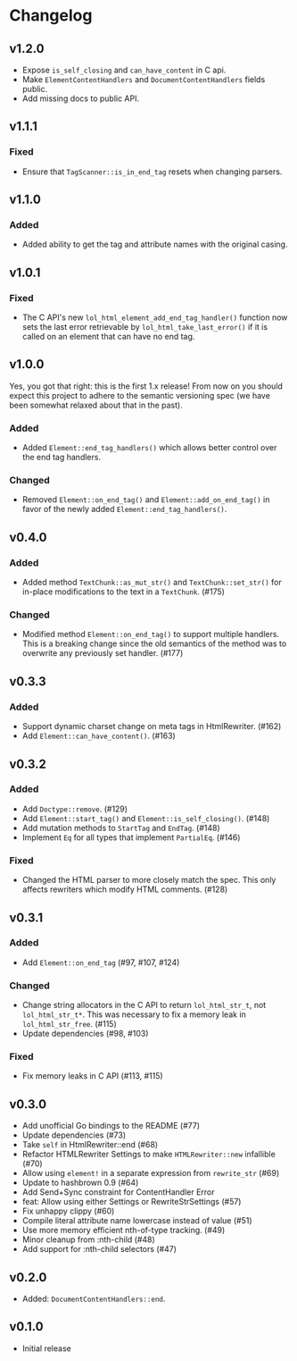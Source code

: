 # Changelog

## v1.2.0

- Expose `is_self_closing` and `can_have_content` in C api.
- Make `ElementContentHandlers` and `DocumentContentHandlers` fields public.
- Add missing docs to public API.

## v1.1.1

### Fixed

- Ensure that `TagScanner::is_in_end_tag` resets when changing parsers.

## v1.1.0

### Added

- Added ability to get the tag and attribute names with the original casing.

## v1.0.1

### Fixed

- The C API's new `lol_html_element_add_end_tag_handler()` function now sets the last error retrievable by `lol_html_take_last_error()` if it is called on an element that can have no end tag.

## v1.0.0

Yes, you got that right: this is the first 1.x release!  From now on you should expect this project to adhere to
the semantic versioning spec (we have been somewhat relaxed about that in the past).

### Added

* Added `Element::end_tag_handlers()` which allows better control over the end tag handlers.

### Changed

* Removed `Element::on_end_tag()` and `Element::add_on_end_tag()` in favor of the newly added
  `Element::end_tag_handlers()`.

## v0.4.0

### Added

- Added method `TextChunk::as_mut_str()` and `TextChunk::set_str()` for in-place modifications to the text in a
  `TextChunk`. (#175)

### Changed

- Modified method `Element::on_end_tag()` to support multiple handlers. This is a breaking change since the old
  semantics of the method was to overwrite any previously set handler. (#177)

## v0.3.3

### Added

- Support dynamic charset change on meta tags in HtmlRewriter. (#162)
- Add `Element::can_have_content()`. (#163)

## v0.3.2

### Added

- Add `Doctype::remove`. (#129)
- Add `Element::start_tag()` and `Element::is_self_closing()`. (#148)
- Add mutation methods to `StartTag` and `EndTag`. (#148)
- Implement `Eq` for all types that implement `PartialEq`. (#146)

### Fixed

- Changed the HTML parser to more closely match the spec. This only affects rewriters which modify HTML comments. (#128)

## v0.3.1

### Added

- Add `Element::on_end_tag` (#97, #107, #124)

### Changed

- Change string allocators in the C API to return `lol_html_str_t`, not `lol_html_str_t*`. This was necessary to fix a memory leak in `lol_html_str_free`. (#115)
- Update dependencies (#98, #103)

### Fixed

- Fix memory leaks in C API (#113, #115)

## v0.3.0
- Add unofficial Go bindings to the README (#77)
- Update dependencies (#73)
- Take `self` in HtmlRewriter::end (#68)
- Refactor HTMLRewriter Settings to make `HTMLRewriter::new` infallible (#70)
- Allow using `element!` in a separate expression from `rewrite_str` (#69)
- Update to hashbrown 0.9 (#64)
- Add Send+Sync constraint for ContentHandler Error
- feat: Allow using either Settings or RewriteStrSettings (#57)
- Fix unhappy clippy (#60)
- Compile literal attribute name lowercase instead of value (#51)
- Use more memory efficient nth-of-type tracking. (#49)
- Minor cleanup from :nth-child (#48)
- Add support for :nth-child selectors (#47)

## v0.2.0
- Added: `DocumentContentHandlers::end`.

## v0.1.0
- Initial release
